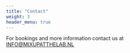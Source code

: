 ```yaml
---
title: "Contact"
weight: 3
header_menu: true
---
```


For bookings and more information contact us at <a href="mailto:info@mixupatthelab.nl">INFO@MIXUPATTHELAB.NL</a>